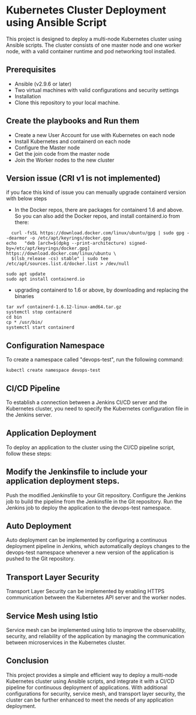 # Kubernetes Cluster Deployment using Ansible Script

This project is designed to deploy a multi-node Kubernetes cluster using Ansible scripts. The cluster consists of one master node and one worker node, with a valid container runtime and pod networking tool installed.

## Prerequisites
* Ansible (v2.9.6 or later)
* Two virtual machines with valid configurations and security settings
* Installation
* Clone this repository to your local machine.

## Create the playbooks and Run them

*	Create a new User Account for use with Kubernetes on each node
*	Install Kubernetes and containerd on each node
*	Configure the Master node
*	Get the join code from the master node
*	Join the Worker nodes to the new cluster

## Version issue (CRI v1 is not implemented)

if you face this kind of issue you can menually upgrade  containerd version with below steps

* In the Docker repos, there are packages for containerd 1.6 and above. So you can also add the Docker repos, and install containerd.io from there:

```sudo mkdir -p /etc/apt/keyrings
  curl -fsSL https://download.docker.com/linux/ubuntu/gpg | sudo gpg --dearmor -o /etc/apt/keyrings/docker.gpg
echo   "deb [arch=$(dpkg --print-architecture) signed-by=/etc/apt/keyrings/docker.gpg] https://download.docker.com/linux/ubuntu \
  $(lsb_release -cs) stable" | sudo tee /etc/apt/sources.list.d/docker.list > /dev/null

sudo apt update
sudo apt install containerd.io 
```
* upgrading containerd to 1.6 or above, by downloading and replacing the binaries

```wget https://github.com/containerd/containerd/releases/download/v1.6.12/containerd-1.6.12-linux-amd64.tar.gz
tar xvf containerd-1.6.12-linux-amd64.tar.gz
systemctl stop containerd
cd bin
cp * /usr/bin/
systemctl start containerd
```


## Configuration Namespace
To create a namespace called "devops-test", run the following command:

```
kubectl create namespace devops-test

```
## CI/CD Pipeline
To establish a connection between a Jenkins CI/CD server and the Kubernetes cluster, you need to specify the Kubernetes configuration file in the Jenkins server.

## Application Deployment
To deploy an application to the cluster using the CI/CD pipeline script, follow these steps:

## Modify the Jenkinsfile to include your application deployment steps.
Push the modified Jenkinsfile to your Git repository.
Configure the Jenkins job to build the pipeline from the Jenkinsfile in the Git repository.
Run the Jenkins job to deploy the application to the devops-test namespace.
## Auto Deployment
Auto deployment can be implemented by configuring a continuous deployment pipeline in Jenkins, which automatically deploys changes to the devops-test namespace whenever a new version of the application is pushed to the Git repository.

## Transport Layer Security
Transport Layer Security can be implemented by enabling HTTPS communication between the Kubernetes API server and the worker nodes.

## Service Mesh using Istio
Service mesh can be implemented using Istio to improve the observability, security, and reliability of the application by managing the communication between microservices in the Kubernetes cluster.

## Conclusion
This project provides a simple and efficient way to deploy a multi-node Kubernetes cluster using Ansible scripts, and integrate it with a CI/CD pipeline for continuous deployment of applications. With additional configurations for security, service mesh, and transport layer security, the cluster can be further enhanced to meet the needs of any application deployment.